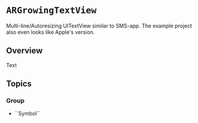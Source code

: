 # ``ARGrowingTextView``

Multi-line/Autoresizing UITextView similar to SMS-app. The example project also even looks like Apple's version.

## Overview

<!--@START_MENU_TOKEN@-->Text<!--@END_MENU_TOKEN@-->

## Topics

### <!--@START_MENU_TOKEN@-->Group<!--@END_MENU_TOKEN@-->

- <!--@START_MENU_TOKEN@-->``Symbol``<!--@END_MENU_TOKEN@-->
